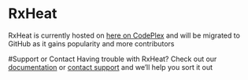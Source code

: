 # RxHeat
RxHeat is currently hosted on [here on CodePlex](https://rxheat.codeplex.com/) and will be migrated to GitHub as it gains popularity and more contributors

#Support or Contact
Having trouble with RxHeat? Check out our [documentation](https://rxheat.codeplex.com/documentation) or [contact support](https://rxheat.codeplex.com/workitem/list/basic) and we’ll help you sort it out
